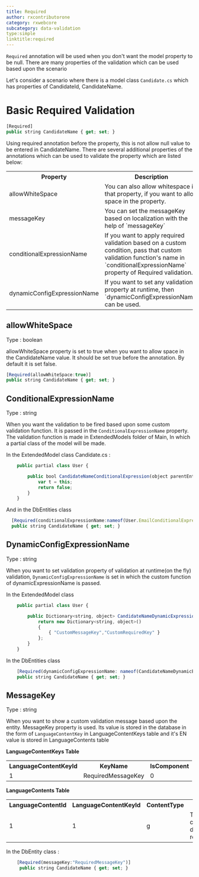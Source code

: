 ```yaml
---
title: Required
author: rxcontributorone
category: rxwebcore
subcategory: data-validation
type:simple
linktitle:required  
---
```


`Required` annotation will be used when you don't want the model property to be null. There are many properties of the validation which can be used based upon the scenario 

Let's consider a scenario where there is a model class `Candidate.cs` which has properties of  CandidateId, CandidateName.

# Basic Required Validation

```js
[Required]
public string CandidateName { get; set; }
```

Using required annotation before the property, this is not allow null value to be entered in CandidateName. There are several additional properties of the annotations which can be used to validate the property which are listed below:

<table class="table table bordered">
<tr><th>Property</th><th>Description</th><th>Syntax</th></tr>
<tr>
<td>allowWhiteSpace</td>
<td>You can also allow whitespace in that property, if you want to allow space in the property.</td>
<td>[Required(allowWhiteSpace: true)]</td>
</tr>
<tr>
<td>messageKey</td>
<td>You can set the messageKey based on localization with the help of `messageKey`</td>
<td>[Required(messageKey: "requiredMessageKey" )]</td>
</tr>
<tr>
<td>conditionalExpressionName</td>
<td>If you want to apply required validation based on a custom condition, pass that custom validation function's name in `conditionalExpressionName` property of Required validation. </td>
<td>| [Required(conditionalExpressionName:nameof(User.EmailConditionalExpression))] </td>
</tr>
<tr>
<td>dynamicConfigExpressionName</td>
<td>If you want to set any validation property at runtime, then `dynamicConfigExpressionName` can be used.</td>
<td> [Required(dynamicConfigExpressionName:nameof(EmailDynamicExpression))] </td>
</tr>
</table>

## allowWhiteSpace
Type : boolean

allowWhiteSpace property is set to true when you want to allow space in the CandidateName value. It should be set true before the annotation. By default it is set false.  

```js
[Required(allowWhiteSpace:true)]
public string CandidateName { get; set; }
```

## ConditionalExpressionName
Type : string
    
When you want the validation to be fired based upon some custom validation function. It is passed in the `ConditionalExpressionName` property.
The validation function is made in ExtendedModels folder of Main, In which a partial class of the model will be made.

In the ExtendedModel class
Candidate.cs :

```js
    public partial class User {

        public bool CandidateNameConditionalExpression(object parentEntity = null) {
            var t = this;
            return false;
        }
    }
```

And in the DbEntities class

```js
  [Required(conditionalExpressionName:nameof(User.EmailConditionalExpression))]
  public string CandidateName { get; set; }
```

## DynamicConfigExpressionName
Type : string

When you want to set validation property of validation at runtime(on the fly) validation, `DynamicConfigExpressionName` is set in which the custom function of dynamicExpressionName is passed.

In the ExtendedModel class

```js
    public partial class User {

        public Dictionary<string, object> CandidateNameDynamicExpression(object parentEntity = null) {
            return new Dictionary<string, object>()
            {
                { "CustomMessageKey","CustomRequiredKey" }
            };
        }
    }

```

In the DbEntities class

```js
    [Required(dynamicConfigExpressionName: nameof(CandidateNameDynamicExpression))]
    public string CandidateName { get; set; }
```

## MessageKey
Type : string

When you want to show a custom validation message based upon the entity. MessageKey property is used. Its value is stored in the database in the form of `LanguageContentKey` in LanguageContentKeys table and it's EN value is stored in LanguageContents table

**LanguageContentKeys Table**

<table class="table table-bordered">
<tr><th>LanguageContentKeyId</th><th>KeyName</th><th>IsComponent</th></tr>
<tr><td>1</td><td>RequiredMessageKey</td><td>0</td>
</table>

**LanguageContents Table**

<table class="table table-bordered">
<tr><th>LanguageContentId</th><th>LanguageContentKeyId</th><th>ContentType</th><th>En</th><th>Fr</th></tr>
<tr><td>1</td><td>1</td><td>g</td><td>This candidate data is required</td><td>NULL</td></tr>
</table>

In the DbEntity class : 

```js
    [Required(messageKey:"RequiredMessageKey")]
     public string CandidateName { get; set; }
```